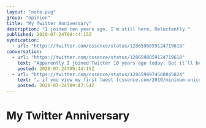 ```yaml
---
layout: "note.pug"
group: "opinion"
title: "My Twitter Anniversary"
description: "I joined ten years ago. I’m still here. Reluctantly."
published: 2020-07-24T09:44:15Z
syndication:
  - url: "https://twitter.com/cssence/status/1286598059124719618"
conversation:
  - url: "https://twitter.com/cssence/status/1286598059124719618"
    text: "Apparently I joined Twitter 10 years ago today. But it’ll be three more months until my first tweet is ten years old. The URL in my first tweet was shortened by a service that no longer exists. Twitter has no edit button, so I cannot replace it with the actual URL. However, …"
    posted: 2020-07-24T09:44:15Z
  - url: "https://twitter.com/cssence/status/1286598974560845824"
    text: "… if you view my first tweet [cssence.com/2010/minimum-unicode-knowlegde](https://cssence.com/2010/minimum-unicode-knowlegde) on my own site, clicking on the link <strong>will</strong> take you to the destination. The lesson here, once again: #OwnYourOwnData"
    posted: 2020-07-24T09:47:54Z
---
```


# My Twitter Anniversary
